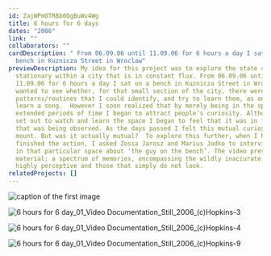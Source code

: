 ```yaml
---
id: ZajWPmOTRBb0QgBuWv4Wg
title: 6 hours for 6 days
dates: "2006"
link: ""
collaborators: ""
cardDescription: " From 06.09.06 until 11.09.06 for 6 hours a day I sat on a
  bench in Kuznicza Street in Wroclaw"
previewDescription: My idea for this project was to explore the state of being
  stationary within a city that is in constant flux. From 06.09.06 until
  11.09.06 for 6 hours a day I sat on a bench in Kuznicza Street in Wroclaw. I
  wanted to see whether, for that small section of the city, there were
  patterns/routines that I could identify, and try to learn them, as one would
  learn a song.  However I soon realized that by merely being in the space for
  extended periods of time I began to attract people’s curiosity. Although I had
  set out to watch and learn the space I began to feel that it was in fact me
  that was being observed. As the days passed I felt this mutual curiosity
  mount. But was it actually mutual?  To explore this further, when I had
  finished the action, I asked Zosia Jarosz and Marius Jodko to interview people
  in that particular space about ‘the guy on the bench’. The video presents this
  material; a spectrum of memories, encompassing the wildly inaccurate, the
  highly perceptive and those that simply do not look.
relatedProjects: []
---
```

![](/assets/6-hours-for-6-day_01_video-documentation_still_2006_-c-hopkins-0.jpg "caption of the first image")

![](/assets/6-hours-for-6-day_01_video-documentation_still_2006_-c-hopkins-3.jpg "6 hours for 6 day_01_Video Documentation_Still_2006_(c)Hopkins-3")

![](/assets/6-hours-for-6-day_01_video-documentation_still_2006_-c-hopkins-4.jpg "6 hours for 6 day_01_Video Documentation_Still_2006_(c)Hopkins-4")

![](/assets/6-hours-for-6-day_01_video-documentation_still_2006_-c-hopkins-9.jpg "6 hours for 6 day_01_Video Documentation_Still_2006_(c)Hopkins-9")
